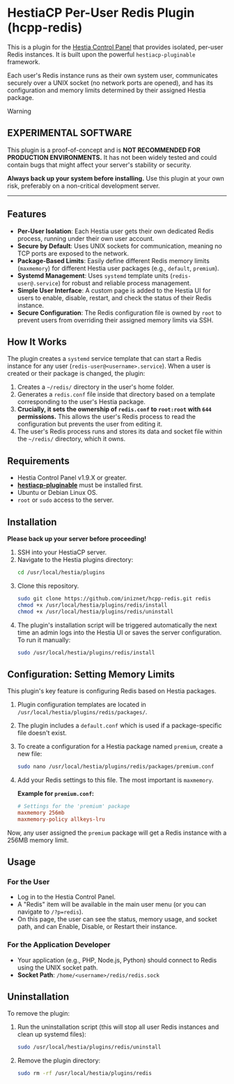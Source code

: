 # HestiaCP Per-User Redis Plugin (hcpp-redis)

This is a plugin for the [Hestia Control Panel](https://hestiacp.com) that provides isolated, per-user Redis instances. It is built upon the powerful `hestiacp-pluginable` framework.

Each user's Redis instance runs as their own system user, communicates securely over a UNIX socket (no network ports are opened), and has its configuration and memory limits determined by their assigned Hestia package.

> [!WARNING]
> ## EXPERIMENTAL SOFTWARE
> This plugin is a proof-of-concept and is **NOT RECOMMENDED FOR PRODUCTION ENVIRONMENTS.** It has not been widely tested and could contain bugs that might affect your server's stability or security.
>
> **Always back up your system before installing.** Use this plugin at your own risk, preferably on a non-critical development server.

---

## Features

-   **Per-User Isolation**: Each Hestia user gets their own dedicated Redis process, running under their own user account.
-   **Secure by Default**: Uses UNIX sockets for communication, meaning no TCP ports are exposed to the network.
-   **Package-Based Limits**: Easily define different Redis memory limits (`maxmemory`) for different Hestia user packages (e.g., `default`, `premium`).
-   **Systemd Management**: Uses `systemd` template units (`redis-user@.service`) for robust and reliable process management.
-   **Simple User Interface**: A custom page is added to the Hestia UI for users to enable, disable, restart, and check the status of their Redis instance.
-   **Secure Configuration**: The Redis configuration file is owned by `root` to prevent users from overriding their assigned memory limits via SSH.

## How It Works

The plugin creates a `systemd` service template that can start a Redis instance for any user (`redis-user@<username>.service`). When a user is created or their package is changed, the plugin:

1.  Creates a `~/redis/` directory in the user's home folder.
2.  Generates a `redis.conf` file inside that directory based on a template corresponding to the user's Hestia package.
3.  **Crucially, it sets the ownership of `redis.conf` to `root:root` with `644` permissions.** This allows the user's Redis process to read the configuration but prevents the user from editing it.
4.  The user's Redis process runs and stores its data and socket file within the `~/redis/` directory, which it owns.

## Requirements

-   Hestia Control Panel v1.9.X or greater.
-   **[hestiacp-pluginable](https://github.com/virtuosoft-dev/hestiacp-pluginable)** must be installed first.
-   Ubuntu or Debian Linux OS.
-   `root` or `sudo` access to the server.

## Installation

**Please back up your server before proceeding!**

1.  SSH into your HestiaCP server.
2.  Navigate to the Hestia plugins directory:
    ```bash
    cd /usr/local/hestia/plugins
    ```
3.  Clone this repository.
    ```bash
    sudo git clone https://github.com/iniznet/hcpp-redis.git redis
    chmod +x /usr/local/hestia/plugins/redis/install
    chmod +x /usr/local/hestia/plugins/redis/uninstall
    ```
4.  The plugin's installation script will be triggered automatically the next time an admin logs into the Hestia UI or saves the server configuration. To run it manually:
    ```bash
    sudo /usr/local/hestia/plugins/redis/install
    ```

## Configuration: Setting Memory Limits

This plugin's key feature is configuring Redis based on Hestia packages.

1.  Plugin configuration templates are located in `/usr/local/hestia/plugins/redis/packages/`.
2.  The plugin includes a `default.conf` which is used if a package-specific file doesn't exist.
3.  To create a configuration for a Hestia package named `premium`, create a new file:
    ```bash
    sudo nano /usr/local/hestia/plugins/redis/packages/premium.conf
    ```
4.  Add your Redis settings to this file. The most important is `maxmemory`.

    **Example for `premium.conf`:**
    ```ini
    # Settings for the 'premium' package
    maxmemory 256mb
    maxmemory-policy allkeys-lru
    ```

Now, any user assigned the `premium` package will get a Redis instance with a 256MB memory limit.

## Usage

### For the User

-   Log in to the Hestia Control Panel.
-   A "Redis" item will be available in the main user menu (or you can navigate to `/?p=redis`).
-   On this page, the user can see the status, memory usage, and socket path, and can Enable, Disable, or Restart their instance.

### For the Application Developer

-   Your application (e.g., PHP, Node.js, Python) should connect to Redis using the UNIX socket path.
-   **Socket Path**: `/home/<username>/redis/redis.sock`

## Uninstallation

To remove the plugin:

1.  Run the uninstallation script (this will stop all user Redis instances and clean up systemd files):
    ```bash
    sudo /usr/local/hestia/plugins/redis/uninstall
    ```
2.  Remove the plugin directory:
    ```bash
    sudo rm -rf /usr/local/hestia/plugins/redis
    ```
